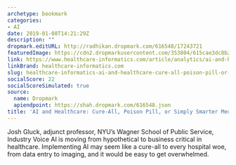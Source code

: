 ```yaml
---
archetype: bookmark
categories:
- AI
date: 2019-01-08T14:21:29Z
description: ""
dropmark.editURL: http://radhikan.dropmark.com/616548/17243721
featuredImage: https://cdn2.dropmarkusercontent.com/353804/615cae3dc8b2390ba75278bc544f142f52ff0885dfe3a6520ee4ac261359f73d/thumbnail/AI%20pill.JPG?Expires=1557429813&Signature=QjfFhSB9ATPhN615layiLToCGOFj2vtMz94trtPKG8J3oqkDtZvdfKDju4L0GY4HAaKREUz5SQYSNEouIkYFQyAPRNs72NisB2cI~TnMeTSQiMcLdOj3wUnovlqvprsAlFYI-H~YJRf2UbiD~BftZgA5E19DNnDDbIMqOyrpzhgeTeWx2VFDXhHs8Sv~ynOrXuVdbZXQDUhS1RI3~Mfa9Ysx135lerc5f5qqOMT~WJEggG1Tb8VeFu5LNOEQzDkzUOOy1NDnUHWIrW6TmHdVES7f2xPoFr20riZuhu6~qnVYi6z4ubcVWfzTyqJBj-Bxzbc5eEVmVeBIl4BbT2ftug__&Key-Pair-Id=APKAITQYWVEN757ZA4KQ
link: https://www.healthcare-informatics.com/article/analytics/ai-and-healthcare-cure-all-poison-pill-or-simply-smarter-medicine
linkBrand: healthcare-informatics.com
slug: healthcare-informatics-ai-and-healthcare-cure-all-poison-pill-or-simply-smarter-medicine
socialScore: 22
socialScoreSimulated: true
source:
  name: Dropmark
  apiendpoint: https://shah.dropmark.com/616548.json
title: 'AI and Healthcare: Cure-All, Poison Pill, or Simply Smarter Medicine?'
---
```

Josh Gluck, adjunct professor, NYU’s Wagner School of Public Service, Industry Voice
AI is moving from hypothetical to business critical in healthcare. Implementing AI may seem like a cure-all to every hospital woe, from data entry to imaging, and it would be easy to get overwhelmed.
